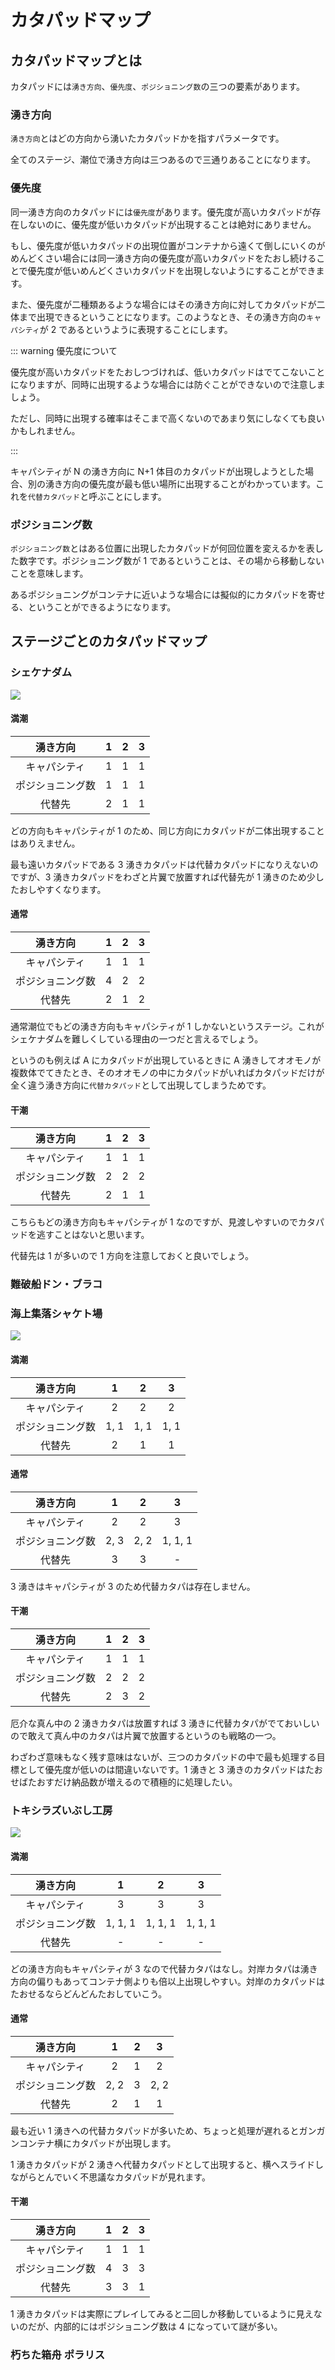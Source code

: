 # カタパッドマップ

## カタパッドマップとは

カタパッドには`湧き方向`、`優先度`、`ポジショニング数`の三つの要素があります。

### 湧き方向

`湧き方向`とはどの方向から湧いたカタパッドかを指すパラメータです。

全てのステージ、潮位で湧き方向は三つあるので三通りあることになります。

### 優先度

同一湧き方向のカタパッドには`優先度`があります。優先度が高いカタパッドが存在しないのに、優先度が低いカタパッドが出現することは絶対にありません。

もし、優先度が低いカタパッドの出現位置がコンテナから遠くて倒しにいくのがめんどくさい場合には同一湧き方向の優先度が高いカタパッドをたおし続けることで優先度が低いめんどくさいカタパッドを出現しないようにすることができます。

また、優先度が二種類あるような場合にはその湧き方向に対してカタパッドが二体まで出現できるということになります。このようなとき、その湧き方向の`キャパシティ`が 2 であるというように表現することにします。

::: warning 優先度について

優先度が高いカタパッドをたおしつづければ、低いカタパッドはでてこないことになりますが、同時に出現するような場合には防ぐことができないので注意しましょう。

ただし、同時に出現する確率はそこまで高くないのであまり気にしなくても良いかもしれません。

:::

キャパシティが N の湧き方向に N+1 体目のカタパッドが出現しようとした場合、別の湧き方向の優先度が最も低い場所に出現することがわかっています。これを`代替カタパッド`と呼ぶことにします。

### ポジショニング数

`ポジショニング数`とはある位置に出現したカタパッドが何回位置を変えるかを表した数字です。ポジショニング数が 1 であるということは、その場から移動しないことを意味します。

あるポジショニングがコンテナに近いような場合には擬似的にカタパッドを寄せる、ということができるようになります。

## ステージごとのカタパッドマップ

### シェケナダム

![](https://pbs.twimg.com/media/EZyUl7kWoAA4EBT?format=jpg&name=4096x4096)

#### 満潮

|     湧き方向     |  1  |  2  |  3  |
| :--------------: | :-: | :-: | :-: |
|   キャパシティ   |  1  |  1  |  1  |
| ポジショニング数 |  1  |  1  |  1  |
|      代替先      |  2  |  1  |  1  |

どの方向もキャパシティが 1 のため、同じ方向にカタパッドが二体出現することはありえません。

最も遠いカタパッドである 3 湧きカタパッドは代替カタパッドになりえないのですが、3 湧きカタパッドをわざと片翼で放置すれば代替先が 1 湧きのため少したおしやすくなります。

#### 通常

|     湧き方向     |  1  |  2  |  3  |
| :--------------: | :-: | :-: | :-: |
|   キャパシティ   |  1  |  1  |  1  |
| ポジショニング数 |  4  |  2  |  2  |
|      代替先      |  2  |  1  |  2  |

通常潮位でもどの湧き方向もキャパシティが 1 しかないというステージ。これがシェケナダムを難しくしている理由の一つだと言えるでしょう。

というのも例えば A にカタパッドが出現しているときに A 湧きしてオオモノが複数体でてきたとき、そのオオモノの中にカタパッドがいればカタパッドだけが全く違う湧き方向に`代替カタパッド`として出現してしまうためです。

#### 干潮

|     湧き方向     |  1  |  2  |  3  |
| :--------------: | :-: | :-: | :-: |
|   キャパシティ   |  1  |  1  |  1  |
| ポジショニング数 |  2  |  2  |  2  |
|      代替先      |  2  |  1  |  1  |

こちらもどの湧き方向もキャパシティが 1 なのですが、見渡しやすいのでカタパッドを逃すことはないと思います。

代替先は 1 が多いので 1 方向を注意しておくと良いでしょう。

### 難破船ドン・ブラコ

### 海上集落シャケト場

![](https://pbs.twimg.com/media/EZyUl7lXkAEEitm?format=jpg&name=4096x4096)

#### 満潮

|     湧き方向     |  1   |  2   |  3   |
| :--------------: | :--: | :--: | :--: |
|   キャパシティ   |  2   |  2   |  2   |
| ポジショニング数 | 1, 1 | 1, 1 | 1, 1 |
|      代替先      |  2   |  1   |  1   |

#### 通常

|     湧き方向     |  1   |  2   |    3    |
| :--------------: | :--: | :--: | :-----: |
|   キャパシティ   |  2   |  2   |    3    |
| ポジショニング数 | 2, 3 | 2, 2 | 1, 1, 1 |
|      代替先      |  3   |  3   |    -    |

3 湧きはキャパシティが 3 のため代替カタパは存在しません。

#### 干潮

|     湧き方向     |  1  |  2  |  3  |
| :--------------: | :-: | :-: | :-: |
|   キャパシティ   |  1  |  1  |  1  |
| ポジショニング数 |  2  |  2  |  2  |
|      代替先      |  2  |  3  |  2  |

厄介な真ん中の 2 湧きカタパは放置すれば 3 湧きに代替カタパがでておいしいので敢えて真ん中のカタパは片翼で放置するというのも戦略の一つ。

わざわざ意味もなく残す意味はないが、三つのカタパッドの中で最も処理する目標として優先度が低いのは間違いないです。1 湧きと 3 湧きのカタパッドはたおせばたおすだけ納品数が増えるので積極的に処理したい。

### トキシラズいぶし工房

![](https://pbs.twimg.com/media/EZyTX9uXYAADLRT?format=jpg&name=4096x4096)

#### 満潮

|     湧き方向     |    1    |    2    |    3    |
| :--------------: | :-----: | :-----: | :-----: |
|   キャパシティ   |    3    |    3    |    3    |
| ポジショニング数 | 1, 1, 1 | 1, 1, 1 | 1, 1, 1 |
|      代替先      |    -    |    -    |    -    |

どの湧き方向もキャパシティが 3 なので代替カタパはなし。対岸カタパは湧き方向の偏りもあってコンテナ側よりも倍以上出現しやすい。対岸のカタパッドはたおせるならどんどんたおしていこう。

#### 通常

|     湧き方向     |  1   |  2  |  3   |
| :--------------: | :--: | :-: | :--: |
|   キャパシティ   |  2   |  1  |  2   |
| ポジショニング数 | 2, 2 |  3  | 2, 2 |
|      代替先      |  2   |  1  |  1   |

最も近い 1 湧きへの代替カタパッドが多いため、ちょっと処理が遅れるとガンガンコンテナ横にカタパッドが出現します。

1 湧きカタパッドが 2 湧きへ代替カタパッドとして出現すると、横へスライドしながらとんでいく不思議なカタパッドが見れます。

#### 干潮

|     湧き方向     |  1  |  2  |  3  |
| :--------------: | :-: | :-: | :-: |
|   キャパシティ   |  1  |  1  |  1  |
| ポジショニング数 |  4  |  3  |  3  |
|      代替先      |  3  |  3  |  1  |

1 湧きカタパッドは実際にプレイしてみると二回しか移動しているように見えないのだが、内部的にはポジショニング数は 4 になっていて謎が多い。

### 朽ちた箱舟 ポラリス
